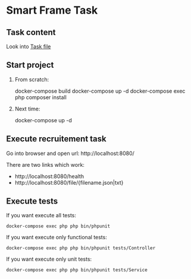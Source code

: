 # Smart Frame Task

## Task content

Look into [Task file](task.md)
## Start project

1. From scratch:

    docker-compose build
    docker-compose up -d
    docker-compose exec php composer install

2. Next time:

    docker-compose up -d
## Execute recruitement task 

Go into browser and open url: http://localhost:8080/

There are two links which work:
- http://localhost:8080/health 
- http://localhost:8080/file/{filename.json|txt}

## Execute tests

If you want execute all tests:

    docker-compose exec php php bin/phpunit

If you want execute only functional tests:

    docker-compose exec php php bin/phpunit tests/Controller

If you want execute only unit tests:

    docker-compose exec php php bin/phpunit tests/Service